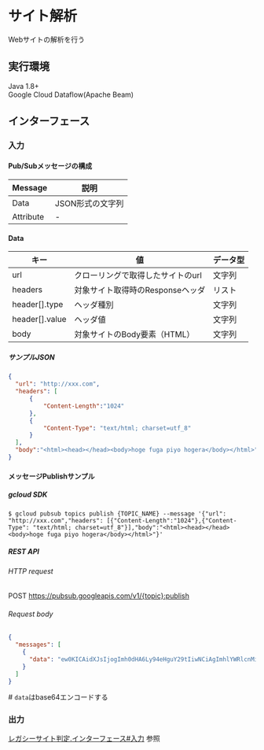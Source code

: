 # サイト解析
Webサイトの解析を行う

## 実行環境
Java 1.8+  
Google Cloud Dataflow(Apache Beam)  

## インターフェース
### 入力
#### Pub/Subメッセージの構成
| Message   | 説明             |
| ---       | ---              |
| Data      | JSON形式の文字列 |
| Attribute | -                |

#### Data
| キー         | 値                              | データ型 |
| ---          | ---                             | ---     |
| url          | クローリングで取得したサイトのurl    | 文字列   |
| headers    | 対象サイト取得時のResponseヘッダ    | リスト   |
| header[].type    | ヘッダ種別    | 文字列   |
| header[].value    | ヘッダ値    | 文字列   |
| body         | 対象サイトのBody要素（HTML）       | 文字列   |

##### サンプルJSON
```json
{
  "url": "http://xxx.com",
  "headers": [
      {
          "Content-Length":"1024"
      },
      {
          "Content-Type": "text/html; charset=utf_8"
      }
  ],
  "body":"<html><head></head><body>hoge fuga piyo hogera</body></html>"
}
```

#### メッセージPublishサンプル
##### gcloud SDK
```console
$ gcloud pubsub topics publish {TOPIC_NAME} --message '{"url": "http://xxx.com","headers": [{"Content-Length":"1024"},{"Content-Type": "text/html; charset=utf_8"}],"body":"<html><head></head><body>hoge fuga piyo hogera</body></html>"}'
```

##### REST API
###### HTTP request
POST https://pubsub.googleapis.com/v1/{topic}:publish

###### Request body
```json
{
  "messages": [
    {
      "data": "ew0KICAidXJsIjogImh0dHA6Ly94eHguY29tIiwNCiAgImhlYWRlcnMiOiBbDQogICAgICB7DQogICAgICAgICAgIkNvbnRlbnQtTGVuZ3RoIjoiMTAyNCINCiAgICAgIH0sDQogICAgICB7DQogICAgICAgICAgIkNvbnRlbnQtVHlwZSI6ICJ0ZXh0L2h0bWw7IGNoYXJzZXQ9dXRmXzgiDQogICAgICB9ICAgICAgDQogIF0sDQogICJib2R5IjoiPGh0bWw+PGhlYWQ+PC9oZWFkPjxib2R5PmhvZ2UgZnVnYSBwaXlvIGhvZ2VyYTwvYm9keT48L2h0bWw+Ig0KfQ=="
    }
  ]
}
```

\# `data`はbase64エンコードする


### 出力
[レガシーサイト判定.インターフェース#入力](https://github.com/trash-dev-camp/lgbot-judge/blob/master/README.md) 参照
